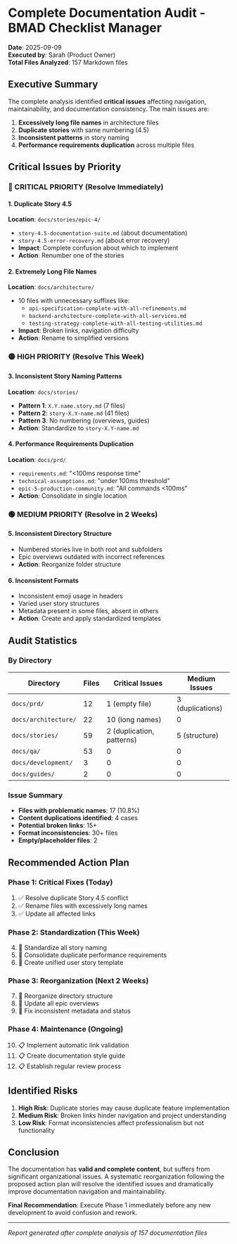 # Complete Documentation Audit - BMAD Checklist Manager

**Date**: 2025-09-09  
**Executed by**: Sarah (Product Owner)  
**Total Files Analyzed**: 157 Markdown files

## Executive Summary

The complete analysis identified **critical issues** affecting navigation, maintainability, and documentation consistency. The main issues are:

1. **Excessively long file names** in architecture files
2. **Duplicate stories** with same numbering (4.5)
3. **Inconsistent patterns** in story naming
4. **Performance requirements duplication** across multiple files

## Critical Issues by Priority

### 🔴 CRITICAL PRIORITY (Resolve Immediately)

#### 1. Duplicate Story 4.5
**Location**: `docs/stories/epic-4/`
- `story-4.5-documentation-suite.md` (about documentation)
- `story-4.5-error-recovery.md` (about error recovery)
- **Impact**: Complete confusion about which to implement
- **Action**: Renumber one of the stories

#### 2. Extremely Long File Names
**Location**: `docs/architecture/`
- 10 files with unnecessary suffixes like:
  - `api-specification-complete-with-all-refinements.md`
  - `backend-architecture-complete-with-all-services.md`
  - `testing-strategy-complete-with-all-testing-utilities.md`
- **Impact**: Broken links, navigation difficulty
- **Action**: Rename to simplified versions

### 🟡 HIGH PRIORITY (Resolve This Week)

#### 3. Inconsistent Story Naming Patterns
**Location**: `docs/stories/`
- **Pattern 1**: `X.Y.name.story.md` (7 files)
- **Pattern 2**: `story-X.Y-name.md` (41 files)
- **Pattern 3**: No numbering (overviews, guides)
- **Action**: Standardize to `story-X.Y-name.md`

#### 4. Performance Requirements Duplication
**Location**: `docs/prd/`
- `requirements.md`: "<100ms response time"
- `technical-assumptions.md`: "under 100ms threshold"
- `epic-5-production-community.md`: "All commands <100ms"
- **Action**: Consolidate in single location

### 🟢 MEDIUM PRIORITY (Resolve in 2 Weeks)

#### 5. Inconsistent Directory Structure
- Numbered stories live in both root and subfolders
- Epic overviews outdated with incorrect references
- **Action**: Reorganize folder structure

#### 6. Inconsistent Formats
- Inconsistent emoji usage in headers
- Varied user story structures
- Metadata present in some files, absent in others
- **Action**: Create and apply standardized templates

## Audit Statistics

### By Directory

| Directory | Files | Critical Issues | Medium Issues |
|-----------|-------|-----------------|---------------|
| `docs/prd/` | 12 | 1 (empty file) | 3 (duplications) |
| `docs/architecture/` | 22 | 10 (long names) | 0 |
| `docs/stories/` | 59 | 2 (duplication, patterns) | 5 (structure) |
| `docs/qa/` | 53 | 0 | 0 |
| `docs/development/` | 3 | 0 | 0 |
| `docs/guides/` | 2 | 0 | 0 |

### Issue Summary

- **Files with problematic names**: 17 (10.8%)
- **Content duplications identified**: 4 cases
- **Potential broken links**: 15+
- **Format inconsistencies**: 30+ files
- **Empty/placeholder files**: 2

## Recommended Action Plan

### Phase 1: Critical Fixes (Today)
1. ✅ Resolve duplicate Story 4.5 conflict
2. ✅ Rename files with excessively long names
3. ✅ Update all affected links

### Phase 2: Standardization (This Week)
4. 📝 Standardize all story naming
5. 📝 Consolidate duplicate performance requirements
6. 📝 Create unified user story template

### Phase 3: Reorganization (Next 2 Weeks)
7. 🔧 Reorganize directory structure
8. 🔧 Update all epic overviews
9. 🔧 Fix inconsistent metadata and status

### Phase 4: Maintenance (Ongoing)
10. 📋 Implement automatic link validation
11. 📋 Create documentation style guide
12. 📋 Establish regular review process

## Identified Risks

1. **High Risk**: Duplicate stories may cause duplicate feature implementation
2. **Medium Risk**: Broken links hinder navigation and project understanding
3. **Low Risk**: Format inconsistencies affect professionalism but not functionality

## Conclusion

The documentation has **valid and complete content**, but suffers from significant organizational issues. A systematic reorganization following the proposed action plan will resolve the identified issues and dramatically improve documentation navigation and maintainability.

**Final Recommendation**: Execute Phase 1 immediately before any new development to avoid confusion and rework.

---

*Report generated after complete analysis of 157 documentation files*